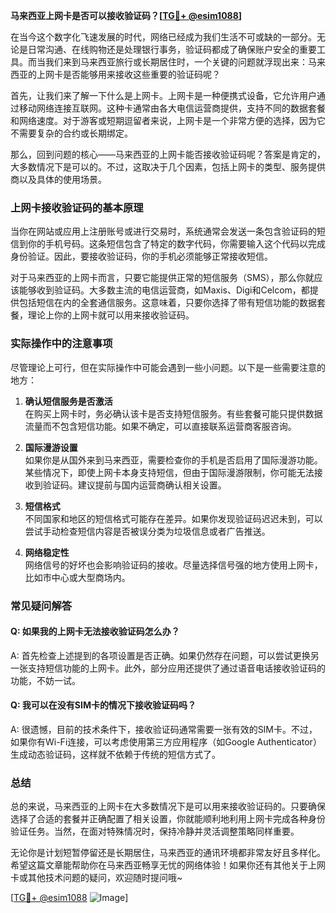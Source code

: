 **马来西亚上网卡是否可以接收验证码？[[TG💪+ @esim1088](https://t.me/s/esim1088)]**

在当今这个数字化飞速发展的时代，网络已经成为我们生活不可或缺的一部分。无论是日常沟通、在线购物还是处理银行事务，验证码都成了确保账户安全的重要工具。而当我们来到马来西亚旅行或长期居住时，一个关键的问题就浮现出来：马来西亚的上网卡是否能够用来接收这些重要的验证码呢？

首先，让我们来了解一下什么是上网卡。上网卡是一种便携式设备，它允许用户通过移动网络连接互联网。这种卡通常由各大电信运营商提供，支持不同的数据套餐和网络速度。对于游客或短期逗留者来说，上网卡是一个非常方便的选择，因为它不需要复杂的合约或长期绑定。

那么，回到问题的核心——马来西亚的上网卡能否接收验证码呢？答案是肯定的，大多数情况下是可以的。不过，这取决于几个因素，包括上网卡的类型、服务提供商以及具体的使用场景。

### 上网卡接收验证码的基本原理

当你在网站或应用上注册账号或进行交易时，系统通常会发送一条包含验证码的短信到你的手机号码。这条短信包含了特定的数字代码，你需要输入这个代码以完成身份验证。因此，要接收验证码，你的手机必须能够正常接收短信。

对于马来西亚的上网卡而言，只要它能提供正常的短信服务（SMS），那么你就应该能够收到验证码。大多数主流的电信运营商，如Maxis、Digi和Celcom，都提供包括短信在内的全套通信服务。这意味着，只要你选择了带有短信功能的数据套餐，理论上你的上网卡就可以用来接收验证码。

### 实际操作中的注意事项

尽管理论上可行，但在实际操作中可能会遇到一些小问题。以下是一些需要注意的地方：

1. **确认短信服务是否激活**  
   在购买上网卡时，务必确认该卡是否支持短信服务。有些套餐可能只提供数据流量而不包含短信功能。如果不确定，可以直接联系运营商客服咨询。

2. **国际漫游设置**  
   如果你是从国外来到马来西亚，需要检查你的手机是否启用了国际漫游功能。某些情况下，即使上网卡本身支持短信，但由于国际漫游限制，你可能无法接收到验证码。建议提前与国内运营商确认相关设置。

3. **短信格式**  
   不同国家和地区的短信格式可能存在差异。如果你发现验证码迟迟未到，可以尝试手动检查短信内容是否被误分类为垃圾信息或者广告推送。

4. **网络稳定性**  
   网络信号的好坏也会影响验证码的接收。尽量选择信号强的地方使用上网卡，比如市中心或大型商场内。

### 常见疑问解答

#### Q: 如果我的上网卡无法接收验证码怎么办？
A: 首先检查上述提到的各项设置是否正确。如果仍然存在问题，可以尝试更换另一张支持短信功能的上网卡。此外，部分应用还提供了通过语音电话接收验证码的功能，不妨一试。

#### Q: 我可以在没有SIM卡的情况下接收验证码吗？
A: 很遗憾，目前的技术条件下，接收验证码通常需要一张有效的SIM卡。不过，如果你有Wi-Fi连接，可以考虑使用第三方应用程序（如Google Authenticator）生成动态验证码，这样就不依赖于传统的短信方式了。

### 总结

总的来说，马来西亚的上网卡在大多数情况下是可以用来接收验证码的。只要确保选择了合适的套餐并正确配置了相关设置，你就能顺利地利用上网卡完成各种身份验证任务。当然，在面对特殊情况时，保持冷静并灵活调整策略同样重要。

无论你是计划短暂停留还是长期居住，马来西亚的通讯环境都非常友好且多样化。希望这篇文章能帮助你在马来西亚畅享无忧的网络体验！如果你还有其他关于上网卡或其他技术问题的疑问，欢迎随时提问哦~

[[TG💪+ @esim1088](https://t.me/s/esim1088) ![Image](https://i.postimg.cc/4NQfJmqS/Snipaste-2025-05-13-00-14-12.png)]